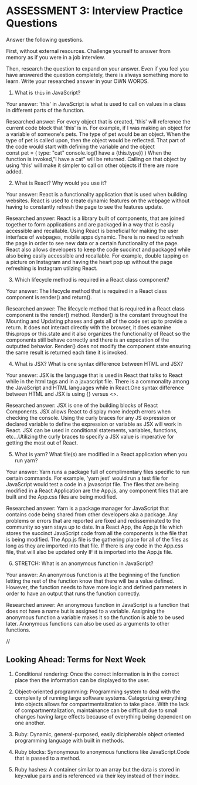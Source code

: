# ASSESSMENT 3: Interview Practice Questions

Answer the following questions.

First, without external resources. Challenge yourself to answer from memory as if you were in a job interview.

Then, research the question to expand on your answer. Even if you feel you have answered the question completely, there is always something more to learn. Write your researched answer in your OWN WORDS.


1. What is `this` in JavaScript?

  Your answer: 'this' in JavaScript is what is used to call on values in a class in different parts of the function. 

  Researched answer: For every object that is created, 'this' will reference the current code block that 'this' is in. For example, if I was making an object for a variable of someone's pets. The type of pet would be an object. When the type of pet is called upon, then the object would be reflected. That part of the code would start with defining the variable and the object  
  const pet = (
    type: "cat"
      console.log(I have a {this.type})
  )
  When the function is invoked,"I have a cat" will be returned. Calling on that object by using 'this' will make it simpler to call on other objects if there are more added. 



2. What is React? Why would you use it?

  Your answer: React is a functionality application that is used when building websites. React is used to create dynamic features on the webpage without having to constantly refresh the page to see the features update.

  Researched answer: React is a library built of components, that are joined together to form applications and are packaged in a way that is easily accessible and recallable. Using React is beneficial for making the user interface of webpages, mobile apps dynamic. There is no need to refresh the page in order to see new data or a certain functionality of the page. React also allows developers to keep the code succinct and packaged while also being easily accessible and recallable. For example, double tapping on a picture on Instagram and having the heart pop up without the page refreshing is Instagram utilzing React. 



3. Which lifecycle method is required in a React class component?

  Your answer: The lifecycle method that is required in a React class component is render() and return().

  Researched answer: The lifecycle method that is required in a React class component is the render() method. Render() is the constant throughout the Mounting and Updating phases and gets all of the code set up to provide a return. It does not interact directly with the browser, it does examine this.props or this.state and it also organizes the functionality of React so the components still behave correctly and there is an expecation of the outputted behavior. Render() does not modify the component state ensuring the same result is returned each time it is invoked. 



4. What is JSX? What is one syntax difference between HTML and JSX?

  Your answer: JSX is the language that is used in React that talks to React while in the html tags and in a javascript file. There is a commonality among the JavaScript and HTML languages while in React.One syntax difference between HTML and JSX is using {} versus <>.

  Researched answer: JSX is one of the building blocks of React Components. JSX allows React to display more indepth errors when checking the console. Using the curly braces for any JS expression or declared variable to define the expression or variable as JSX will work in React. JSX can be used in conditional statements, variables, functions, etc...Utilizing the curly braces to specify a JSX value is imperative for getting the most out of React. 



5. What is yarn? What file(s) are modified in a React application when you run yarn?

  Your answer: Yarn runs a package full of complimentary files specific to run certain commands. For example, 'yarn jest' would run a test file for JavaScript would test a code in a javascript file. The files that are being modified in a React Application are the App.js, any component files that are built and the App.css files are being modified. 

  Researched answer: Yarn is a package manager for JavaScript that contains code being shared from other developers aka a package. Any problems or errors that are reported are fixed and redisseminated to the community so yarn stays up to date. In a React App, the App.js file which stores the succinct JavaScript code from all the components is the file that is being modified. The App.js file is the gathering place for all of the files as long as they are imported into that file. If there is any code in the App.css file, that will also be updated only IF it is imported into the App.js file. 



6. STRETCH: What is an anonymous function in JavaScript?

  Your answer: An anonymous function is at the beginning of the function letting the rest of the function know that there will be a value defined. However, the function needs to have more logic and defined parameters in order to have an output that runs the function correctly. 

  Researched answer: An anonymous function in JavaScript is a function that does not have a name but is assigned to a variable. Assigning the anonymous function a variable makes it so the function is able to be used later. Anonymous functions can also be used as arguments to other functions. 

  //


## Looking Ahead: Terms for Next Week

1. Conditional rendering: Once the correct information is in the correct place then the information can be displayed to the user. 

2. Object-oriented programming: Programming system to deal with the complexity of running large software systems. Categorizing everything into objects allows for compartmentalization to take place.  With the lack of compartmentalization, maintainance can be difficult due to small changes having large effects because of everything being dependent on one another.

3. Ruby: Dynamic, general-purposed, easily dicipherable object oriented programming language with built in methods.

4. Ruby blocks: Synonymous to anonymous functions like JavaScript.Code that is passed to a method. 

5. Ruby hashes: A container similar to an array but the data is stored in key:value pairs and is referenced via their key instead of their index. 
